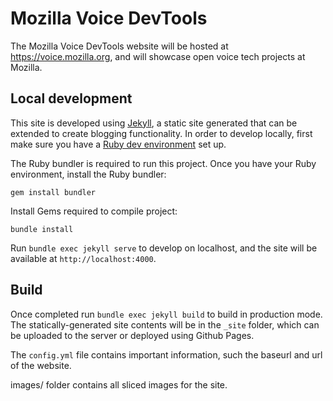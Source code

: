 # Mozilla Voice DevTools

The Mozilla Voice DevTools website will be hosted at https://voice.mozilla.org, and will showcase open voice tech projects at Mozilla. 

## Local development

This site is developed using [Jekyll](https://jekyllrb.com/), a static site generated that can be extended to create blogging functionality. In order to develop locally, first make sure you have a [Ruby dev environment](https://jekyllrb.com/docs/installation/) set up. 

The Ruby bundler is required to run this project. Once you have your Ruby environment, install the Ruby bundler: 

```gem install bundler```

Install Gems required to compile project: 

```bundle install```

Run `bundle exec jekyll serve` to develop on localhost, and the site will be available at `http://localhost:4000`.

## Build 
Once completed run `bundle exec jekyll build` to build in production mode. The statically-generated site contents will be in the `_site` folder, which can be uploaded to the server or deployed using Github Pages. 

The `config.yml` file contains important information, such the baseurl and url of the website.

images/ folder contains all sliced images for the site.
